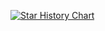 




[![Star History Chart](https://api.star-history.com/svg?repos=tianhukj/c--&type=Date)](https://star-history.com/#tianhukj/c--&Date)
